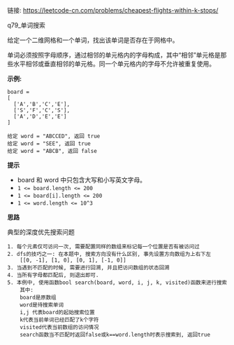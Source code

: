 链接: https://leetcode-cn.com/problems/cheapest-flights-within-k-stops/

q79_单词搜索

给定一个二维网格和一个单词，找出该单词是否存在于网格中。

单词必须按照字母顺序，通过相邻的单元格内的字母构成，其中“相邻”单元格是那些水平相邻或垂直相邻的单元格。同一个单元格内的字母不允许被重复使用。

**示例:**

```
board =
[
  ['A','B','C','E'],
  ['S','F','C','S'],
  ['A','D','E','E']
]

给定 word = "ABCCED", 返回 true
给定 word = "SEE", 返回 true
给定 word = "ABCB", 返回 false

```

**提示**

+ board 和 word 中只包含大写和小写英文字母。
+ `1 <= board.length <= 200`
+ `1 <= board[i].length <= 200`
+ `1 <= word.length <= 10^3`

**思路**

典型的深度优先搜索问题

```
1. 每个元素仅可访问一次, 需要配置同样的数组来标记每一个位置是否有被访问过
2. dfs的技巧之一: 在本题中, 搜索方向没有什么区别, 事先设置方向数组为上右下左
	[[0, -1], [1, 0], [0, 1], [-1, 0]]
3. 当遇到不匹配的时候, 需要进行回溯, 并且把访问数组的状态回溯
4. 当所有字母都匹配后, 则退出即可.
5. 本例中, 使用函数bool search(board, word, i, j, k, visited)函数来进行搜索
    其中: 
    board是原数组
    word是待搜索单词
    i,j 代表board的起始搜索位置
    k代表当前单词已经匹配了k个字符
    visited代表当前数组的访问情况
	search函数当不匹配时返回false或k==word.length时表示搜索到, 返回true
```




